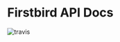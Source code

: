 # Firstbird API Docs

![travis](https://api.travis-ci.org/firstbirdtech/api-docs.svg?branch=master)
